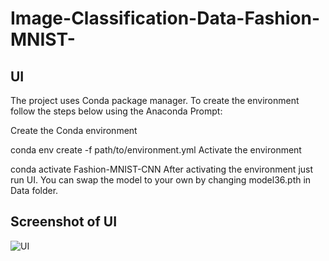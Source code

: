 # Image-Classification-Data-Fashion-MNIST-
## UI
The project uses Conda package manager. To create the environment follow the steps below using the Anaconda Prompt:

Create the Conda environment

conda env create -f path/to/environment.yml
Activate the environment

conda activate Fashion-MNIST-CNN
After activating the environment just run UI. You can swap the model to your own by changing model36.pth in Data folder.

## Screenshot of UI

![UI](https://user-images.githubusercontent.com/94210262/202864604-967260bb-78b7-4651-9b4d-fbc436a16b07.png)
